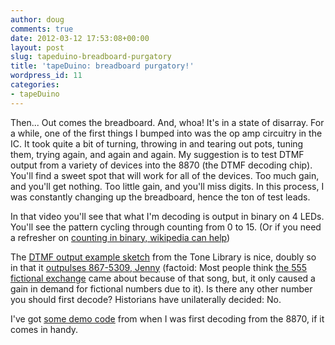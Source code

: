 ```yaml
---
author: doug
comments: true
date: 2012-03-12 17:53:08+00:00
layout: post
slug: tapeduino-breadboard-purgatory
title: 'tapeDuino: breadboard purgatory!'
wordpress_id: 11
categories:
- tapeDuino
---
```




Then... Out comes the breadboard. And, whoa! It's in a state of disarray. For a while, one of the first things I bumped into was the op amp circuitry in the IC. It took quite a bit of turning, throwing in and tearing out pots, tuning them, trying again, and again and again. My suggestion is to test DTMF output from a variety of devices into the 8870 (the DTMF decoding chip). You'll find a sweet spot that will work for all of the devices. Too much gain, and you'll get nothing. Too little gain, and you'll miss digits. In this process, I was constantly changing up the breadboard, hence the ton of test leads.

In that video you'll see that what I'm decoding is output in binary on 4 LEDs. You'll see the pattern cycling through counting from 0 to 15. (Or if you need a refresher on [counting in binary, wikipedia can help](http://en.wikipedia.org/wiki/Binary_numeral_system#Counting_in_binary))

The [DTMF output example sketch](http://code.google.com/p/arduino-tone/source/browse/trunk/examples/DTMFTest/DTMFTest.pde) from the Tone Library is nice, doubly so in that it [outpulses 867-5309, Jenny](http://en.wikipedia.org/wiki/867-5309/Jenny) (factoid: Most people think [the 555 fictional exchange](http://en.wikipedia.org/wiki/555_(telephone_number)) came about because of that song, but, it only caused a gain in demand for fictional numbers due to it). Is there any other number you should first decode? Historians have unilaterally decided: No.

I've got [some demo code](http://www.pasteall.org/29962/c) from when I was first decoding from the 8870, if it comes in handy.
